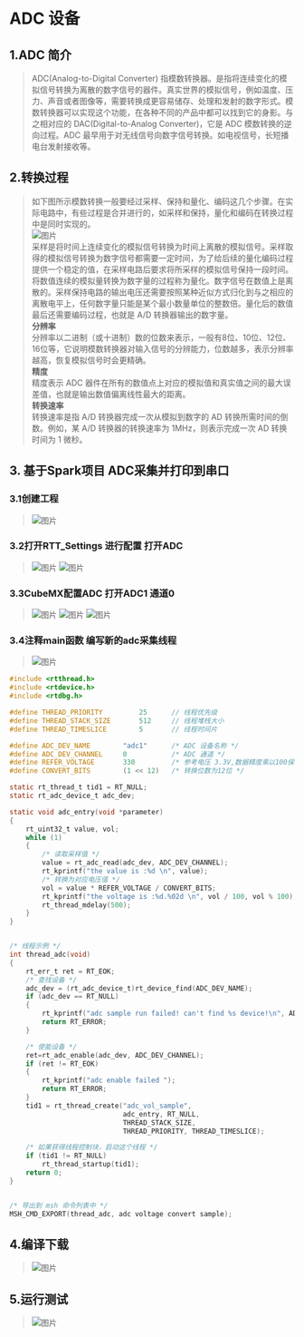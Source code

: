 # ADC 设备
## 1.ADC 简介
> ADC(Analog-to-Digital Converter) 指模数转换器。是指将连续变化的模拟信号转换为离散的数字信号的器件。真实世界的模拟信号，例如温度、压力、声音或者图像等，需要转换成更容易储存、处理和发射的数字形式。模数转换器可以实现这个功能，在各种不同的产品中都可以找到它的身影。与之相对应的 DAC(Digital-to-Analog Converter)，它是 ADC 模数转换的逆向过程。ADC 最早用于对无线信号向数字信号转换。如电视信号，长短播电台发射接收等。
## 2.转换过程
> 如下图所示模数转换一般要经过采样、保持和量化、编码这几个步骤。在实际电路中，有些过程是合并进行的，如采样和保持，量化和编码在转换过程中是同时实现的。  
![图片](../02_ADC/image/转换过程.jpg)   
采样是将时间上连续变化的模拟信号转换为时间上离散的模拟信号。采样取得的模拟信号转换为数字信号都需要一定时间，为了给后续的量化编码过程提供一个稳定的值，在采样电路后要求将所采样的模拟信号保持一段时间。  
将数值连续的模拟量转换为数字量的过程称为量化。数字信号在数值上是离散的。采样保持电路的输出电压还需要按照某种近似方式归化到与之相应的离散电平上，任何数字量只能是某个最小数量单位的整数倍。量化后的数值最后还需要编码过程，也就是 A/D 转换器输出的数字量。    
**分辨率**  
> 分辨率以二进制（或十进制）数的位数来表示，一般有8位、10位、12位、16位等，它说明模数转换器对输入信号的分辨能力，位数越多，表示分辨率越高，恢复模拟信号时会更精确。  
**精度**  
> 精度表示 ADC 器件在所有的数值点上对应的模拟值和真实值之间的最大误差值，也就是输出数值偏离线性最大的距离。  
**转换速率**  
> 转换速率是指 A/D 转换器完成一次从模拟到数字的 AD 转换所需时间的倒数。例如，某 A/D 转换器的转换速率为 1MHz，则表示完成一次 AD 转换时间为 1 微秒。  
## 3. 基于Spark项目 ADC采集并打印到串口
### 3.1创建工程
> ![图片](../02_ADC/image/创建项目.png) 
### 3.2打开RTT_Settings 进行配置 打开ADC
> ![图片](../02_ADC/image/RTT_Settings.png) 
![图片](../02_ADC/image/RTT_Settings2.png) 
### 3.3CubeMX配置ADC 打开ADC1 通道0
> ![图片](../02_ADC/image/CubeMX配置.png) 
![图片](../02_ADC/image/CubeMX配置2.png) 
![图片](../02_ADC/image/CubeMX配置3.png) 
### 3.4注释main函数 编写新的adc采集线程
> ![图片](../02_ADC/image/注释main代码.png)
```c
#include <rtthread.h>
#include <rtdevice.h>
#include <rtdbg.h>

#define THREAD_PRIORITY         25      // 线程优先级
#define THREAD_STACK_SIZE       512     // 线程堆栈大小
#define THREAD_TIMESLICE        5       // 线程时间片

#define ADC_DEV_NAME        "adc1"      /* ADC 设备名称 */
#define ADC_DEV_CHANNEL     0           /* ADC 通道 */
#define REFER_VOLTAGE       330         /* 参考电压 3.3V,数据精度乘以100保留2位小数*/
#define CONVERT_BITS        (1 << 12)   /* 转换位数为12位 */

static rt_thread_t tid1 = RT_NULL;
static rt_adc_device_t adc_dev;

static void adc_entry(void *parameter)
{
    rt_uint32_t value, vol;
    while (1)
    {
        /* 读取采样值 */
        value = rt_adc_read(adc_dev, ADC_DEV_CHANNEL);
        rt_kprintf("the value is :%d \n", value);
        /* 转换为对应电压值 */
        vol = value * REFER_VOLTAGE / CONVERT_BITS;
        rt_kprintf("the voltage is :%d.%02d \n", vol / 100, vol % 100);
        rt_thread_mdelay(500);
    }
}


/* 线程示例 */
int thread_adc(void)
{
    rt_err_t ret = RT_EOK;
    /* 查找设备 */
    adc_dev = (rt_adc_device_t)rt_device_find(ADC_DEV_NAME);
    if (adc_dev == RT_NULL)
    {
        rt_kprintf("adc sample run failed! can't find %s device!\n", ADC_DEV_NAME);
        return RT_ERROR;
    }

    /* 使能设备 */
    ret=rt_adc_enable(adc_dev, ADC_DEV_CHANNEL);
    if (ret != RT_EOK)
    {
        rt_kprintf("adc enable failed ");
        return RT_ERROR;
    }
    tid1 = rt_thread_create("adc_vol_sample",
                            adc_entry, RT_NULL,
                            THREAD_STACK_SIZE,
                            THREAD_PRIORITY, THREAD_TIMESLICE);

    /* 如果获得线程控制块，启动这个线程 */
    if (tid1 != RT_NULL)
        rt_thread_startup(tid1);
    return 0;
}


/* 导出到 msh 命令列表中 */
MSH_CMD_EXPORT(thread_adc, adc voltage convert sample);
```
## 4.编译下载
> ![图片](../02_ADC/image/编译下载.png)
## 5.运行测试
> ![图片](../02_ADC/image/运行结果.png)